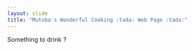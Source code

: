 ```yaml
---
layout: slide
title: "Mutoba's Wonderful Cooking :tada: Web Page :tada:"
---
```

Something to drink ?
